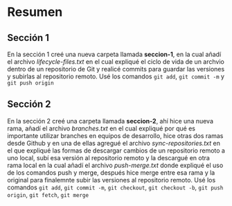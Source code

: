 # Resumen

## Sección 1
En la sección 1 creé una nueva carpeta llamada **seccion-1**, en la cual añadí el archivo *lifecycle-files.txt* en el cual expliqué el ciclo de vida de un archvio dentro de un repositorio de Git y realicé commits para guardar las versiones y subirlas al repositorio remoto.
Usé los comandos `git add`, `git commit -m` y `git push origin`

## Sección 2
En la sección 2 creé una carpeta llamada **seccion-2**, ahí hice una nueva rama, añadí el archivo *branches.txt* en el cual expliqué por qué es importante utilizar branches en equipos de desarrollo, hice otras dos ramas desde Github y en una de ellas agregué el archivo *sync-repositories.txt* en el que expliqué las formas de descargar cambios de un repositorio remoto a uno local, subí esa versión al repositorio remoto y la descargué en otra rama local en la cual añadí el archivo *push-merge.txt* donde expliqué el uso de los comandos push y merge, después hice merge entre esa rama y la original para finalemnte subir las versiones al repositorio remoto.
Usé los comandos `git add`, `git commit -m`, `git checkout`, `git checkout -b`, `git push origin`, `git fetch`, `git merge`